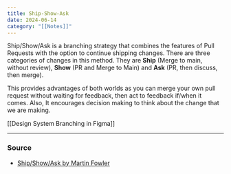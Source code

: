 ```yaml
---
title: Ship-Show-Ask
date: 2024-06-14
category: "[[Notes]]"
---
```


Ship/Show/Ask is a branching strategy that combines the features of Pull Requests with the option to continue shipping changes.  There are three categories of changes in this method. They are **Ship** (Merge to main, without review), **Show** (PR and Merge to Main) and **Ask** (PR, then discuss, then merge). 

This provides advantages of both worlds as you can merge your own pull request without waiting for feedback, then act to feedback if/when it comes. Also, It encourages decision making to think about the change that we are making.

[[Design System Branching in Figma]]

--- 
### Source
- [Ship/Show/Ask by Martin Fowler](https://martinfowler.com/articles/ship-show-ask.html)